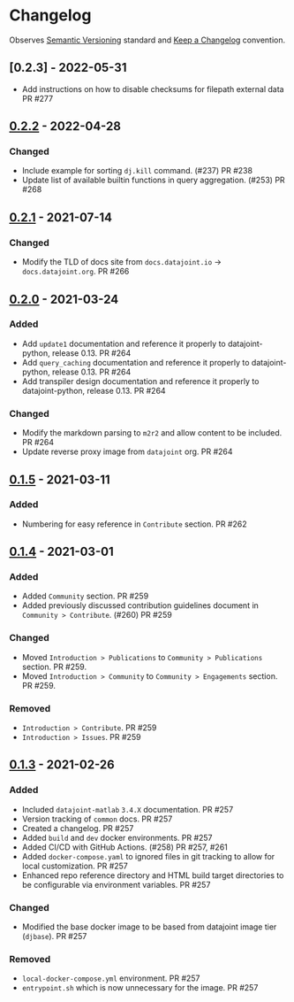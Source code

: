 # Changelog

Observes [Semantic Versioning](https://semver.org/spec/v2.0.0.html) standard and [Keep a Changelog](https://keepachangelog.com/en/1.0.0/) convention.

## [0.2.3] - 2022-05-31

- Add instructions on how to disable checksums for filepath external data PR #277

## [0.2.2] - 2022-04-28

### Changed

- Include example for sorting `dj.kill` command. (#237) PR #238
- Update list of available builtin functions in query aggregation. (#253) PR #268

## [0.2.1] - 2021-07-14

### Changed

- Modify the TLD of docs site from `docs.datajoint.io` -> `docs.datajoint.org`. PR #266

## [0.2.0] - 2021-03-24

### Added

- Add `update1` documentation and reference it properly to datajoint-python, release 0.13. PR #264
- Add `query_caching` documentation and reference it properly to datajoint-python, release 0.13. PR #264
- Add transpiler design documentation and reference it properly to datajoint-python, release 0.13. PR #264

### Changed

- Modify the markdown parsing to `m2r2` and allow content to be included. PR #264
- Update reverse proxy image from `datajoint` org. PR #264

## [0.1.5] - 2021-03-11

### Added

- Numbering for easy reference in `Contribute` section. PR #262

## [0.1.4] - 2021-03-01

### Added

- Added `Community` section. PR #259
- Added previously discussed contribution guidelines document in `Community > Contribute`. (#260) PR #259

### Changed

- Moved `Introduction > Publications` to `Community > Publications` section. PR #259.
- Moved `Introduction > Community` to `Community > Engagements` section. PR #259.

### Removed

- `Introduction > Contribute`. PR #259
- `Introduction > Issues`. PR #259

## [0.1.3] - 2021-02-26

### Added

- Included `datajoint-matlab` `3.4.X` documentation. PR #257
- Version tracking of `common` docs. PR #257
- Created a changelog. PR #257
- Added `build` and `dev` docker environments. PR #257
- Added CI/CD with GitHub Actions. (#258) PR #257, #261
- Added `docker-compose.yaml` to ignored files in git tracking to allow for local customization. PR #257
- Enhanced repo reference directory and HTML build target directories to be configurable via environment variables. PR #257

### Changed

- Modified the base docker image to be based from datajoint image tier (`djbase`). PR #257

### Removed

- `local-docker-compose.yml` environment. PR #257
- `entrypoint.sh` which is now unnecessary for the image. PR #257

[0.2.2]: https://github.com/datajoint/datajoint-docs/compare/v0.2.1...v0.2.2
[0.2.1]: https://github.com/datajoint/datajoint-docs/compare/v0.2.0...v0.2.1
[0.2.0]: https://github.com/datajoint/datajoint-docs/compare/v0.1.5...v0.2.0
[0.1.5]: https://github.com/datajoint/datajoint-docs/compare/v0.1.4...v0.1.5
[0.1.4]: https://github.com/datajoint/datajoint-docs/compare/v0.1.3...v0.1.4
[0.1.3]: https://github.com/datajoint/datajoint-docs/releases/tag/v0.1.3
